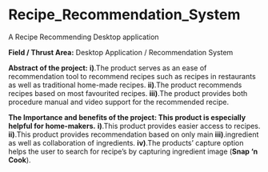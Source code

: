 # Recipe_Recommendation_System
A Recipe Recommending Desktop application

**Field / Thrust Area:** Desktop Application / Recommendation System

**Abstract of the project:**
    **i)**.The product serves as an ease of recommendation tool to recommend recipes such as recipes in restaurants as well as traditional home-made recipes.
   **ii)**.The product recommends recipes based on most favourited recipes.
  **iii)**.The product provides both procedure manual and video support for the recommended recipe.

**The Importance and benefits of the project: This product is especially helpful for home-makers.**
    **i)**.This product provides easier access to recipes.
   **ii)**.This product provides recommendation based on only main 
  **iii)**.ingredient as well as collaboration of ingredients.
   **iv)**.The products’ capture option helps the user to search for recipe’s by capturing ingredient image (**Snap ‘n Cook**).
